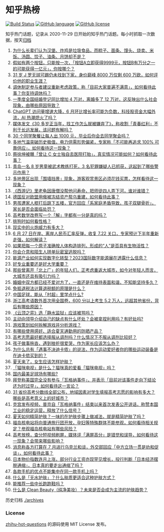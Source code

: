# 知乎热榜
[![Build Status](https://github.com/ToWeLong/zhihu-hot-questions/workflows/CI/badge.svg)](https://github.com/ToWeLong/zhihu-hot-questions/actions)
[![GitHub language](https://img.shields.io/badge/language-golang-orange.svg)](https://golang.org/)
[![GitHub license](https://img.shields.io/github/license/ToWeLong/zhihu-hot-questions)](https://github.com/ToWeLong/zhihu-hot-questions/blob/main/LICENSE)

知乎热门话题，记录从 2020-11-29 日开始的知乎热门话题。每小时抓取一次数据，按天[归档](./archives)

<!-- BEGIN -->

1. [为什么长辈们认为汉堡、炸鸡是垃圾食品，而粽子、面条、馒头、烧卖、米饭、汤圆、饺子、油条、月饼却不是？](https://www.zhihu.com/question/607811217)
1. [假如有两个按钮，只能按一次，「按钮A立即获得9999元，按钮B有万分之一的可能获得一亿元」，你按哪个？](https://www.zhihu.com/question/607822207)
1. [31 岁 J 罗无球可踢仍未找到下家，身价巅峰 8000 万仅剩 600 万欧，如何评价他的职业生涯？](https://www.zhihu.com/question/608892681)
1. [调休制定参与者建议重新考虑政策，称「目前大家普遍不满意」，如何看待此事？你支持调休吗？](https://www.zhihu.com/question/608431520)
1. [一季度全国结婚登记同比增加 4 万对，离婚多了 12 万对，这反映出什么社会现象，由哪些原因导致？](https://www.zhihu.com/question/608857761)
1. [ChatGPT 访问量增速大降，6 月环比增长率可能为负数，科技股资金大幅外流，AI 热潮熄火了吗？](https://www.zhihu.com/question/608894843)
1. [媒体发文《30 多岁正当年，找工作怎么就被嫌弃了》，称收割「青春红利」不利于长远发展，该问题有解吗？](https://www.zhihu.com/question/608697850)
1. [30  个同学聚餐让每人出  1000  元，毕业后你会去同学聚会吗？](https://www.zhihu.com/question/607992752)
1. [多地气温突破历史极值，电力供需形势偏紧，专家称「不可能再追求 100% 可靠供应」，如何看待这一现象？](https://www.zhihu.com/question/608733520)
1. [蔡徐坤被曝「曾让 C 女士独自去医院打胎」，真实情况可能如何？如何看待此事？](https://www.zhihu.com/question/608690464)
1. [青岛一名 8 岁男童被武术教练打死，3 名犯罪嫌疑人已抓获，这起到了哪些警示作用？](https://www.zhihu.com/question/608713781)
1. [多地景区出现「围墙挡景」现象，游客观赏景区必须花钱买票，怎样看待这一现象？](https://www.zhihu.com/question/608710388)
1. [《西游记》里老龟因唐僧没帮他问寿命，把师徒四人弄下河，谁对谁错？](https://www.zhihu.com/question/602287339)
1. [德国反对欧盟用俄被冻结资产帮乌重建，如何看待此事？](https://www.zhihu.com/question/608894809)
1. [男孩遭家人棍打后跳下五楼，官方回应「系家庭矛盾导致，孩子双腿骨折」，家长是否会面临处罚？](https://www.zhihu.com/question/608827621)
1. [高考数学改卷写一个「解」字都有一分是真的吗？](https://www.zhihu.com/question/605608237)
1. [挑狗时如何看性格？](https://www.zhihu.com/question/607558718)
1. [现实中的火炮威力有多大？](https://www.zhihu.com/question/602815696)
1. [6 月 27 日在岸、离岸人民币汇率反弹，收复 7.22 关口，专家预计下半年重新走强，如何解读？](https://www.zhihu.com/question/608923234)
1. [如果把每一个原子准确按人体构造排列，形成的“人”是否具有生物活性？](https://www.zhihu.com/question/607733204)
1. [你会介意和陌生人拼单玩密室逃脱吗？](https://www.zhihu.com/question/543613550)
1. [能源产业如何实现数字化转型？2023国际数字能源展在透露什么信息？](https://www.zhihu.com/question/608583224)
1. [好专业重要还是好大学重要？](https://www.zhihu.com/question/608115229)
1. [那些曾离开「北上广」的年轻人们，正考虑重返大城市，如今对年轻人而言，大城市还具有吸引力吗？](https://www.zhihu.com/question/608736662)
1. [婚姻中双方都已经不爱对方了，一直还是在维持表面和谐，不知能坚持多久？](https://www.zhihu.com/question/603546994)
1. [免抵退税法计算退税额的原理是什么？](https://www.zhihu.com/question/24073979)
1. [中国足球，能从「村超」里学点什么?](https://www.zhihu.com/question/607108029)
1. [浙江高考语数外首次用全国卷，600 分以上考生 5.2 万人，远超其他省份，背后有哪些原因？](https://www.zhihu.com/question/608590594)
1. [《云顶之弈》选「静水监狱」应该被骂吗？](https://www.zhihu.com/question/608552596)
1. [主动向领导介绍自己的缺点有什么坏处？会被拿捏利用吗？有好处吗?](https://www.zhihu.com/question/604735636)
1. [游戏策划如何拆解游戏并分析游戏？](https://www.zhihu.com/question/571877225)
1. [有哪些使用感好、适合夏天通勤用的防晒产品？](https://www.zhihu.com/question/590781433)
1. [高考志愿最好都选择服从调剂吗？什么情况下不服从调剂比较好？](https://www.zhihu.com/question/608161389)
1. [孩子做事拖沓，遇到挫折很爱哭，作为家长应该怎么办？](https://www.zhihu.com/question/607756359)
1. [为什么总有「遇事不决迪卡侬」的说法，作为运动爱好者你的哪些运动装备是在迪卡侬买到的？](https://www.zhihu.com/question/605651635)
1. [夏天来了，女生应该怎样护肤？](https://www.zhihu.com/question/607293477)
1. [「猫咪电视」是什么？猫咪真的爱看「猫咪电视」吗？](https://www.zhihu.com/question/606176735)
1. [国内最美足球场有哪些?](https://www.zhihu.com/question/62858781)
1. [拜登称美国完全没有参与「瓦格纳事件」，并表示「目前对该事件走向下结论还为时过早」，如何看待这一言论？](https://www.zhihu.com/question/608905662)
1. [31 省份高考分数线全部公布，地域因素对学生填报高考志愿的影响有多大？哪些是高考意义上的好城市？](https://www.zhihu.com/question/608472355)
1. [克宫发布视频，普京自「瓦格纳事件」结束以来首次发表公开讲话，称赞本国工业的稳定运营，释放了什么信号？](https://www.zhihu.com/question/608825587)
1. [夏天如何精简护肤？一味的在护肤步骤上做减法，就是精简护肤了吗？](https://www.zhihu.com/question/607296908)
1. [福岛核电站将向普通旅行团开放，孕妇等特殊群体不能参观，如何看待相关规定？参观福岛核电站有哪些风险？](https://www.zhihu.com/question/608717147)
1. [高考放榜，查分短视频刷屏，媒体评「满屏高分」是错觉和误导，如何看待这一现象？会带来哪些影响？](https://www.zhihu.com/question/608904505)
1. [消息称各方打算在 7 月进行乌克兰和谈，外交部回应「中方立场一贯是劝和促谈」，如何看待此事？](https://www.zhihu.com/question/608955400)
1. [日本物价指数连月上涨，部分行业工资亦现罕见增长，投行判断「日本经济摆脱通缩」，日本真的要走出通缩了吗？](https://www.zhihu.com/question/608782846)
1. [各款手机的优点不能集中在同一款手机上吗？](https://www.zhihu.com/question/607762138)
1. [什么是「无水护肤」？什么肤质更适合这种护肤方式？](https://www.zhihu.com/question/605056156)
1. [能推荐一些中长跑跑鞋吗？](https://www.zhihu.com/question/606923578)
1. [什么是 Clean Beauty（纯净美妆）？未来是否会成为主流的护肤趋势？](https://www.zhihu.com/question/605704304)

<!-- END -->

历史归档 [./archives](./archives)


### License
[zhihu-hot-questions](https://github.com/towelong/zhihu-hot-questions) 的源码使用 MIT License 发布。